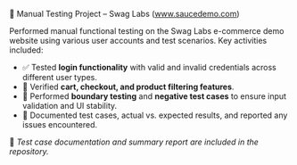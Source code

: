 🧪 Manual Testing Project – Swag Labs (www.saucedemo.com)

Performed manual functional testing on the Swag Labs e-commerce demo website using various user accounts and test scenarios. Key activities included:

- ✅ Tested **login functionality** with valid and invalid credentials across different user types.  
- 🛒 Verified **cart, checkout, and product filtering features**.  
- 🔁 Performed **boundary testing** and **negative test cases** to ensure input validation and UI stability.  
- 📝 Documented test cases, actual vs. expected results, and reported any issues encountered.  

📁 *Test case documentation and summary report are included in the repository.*
